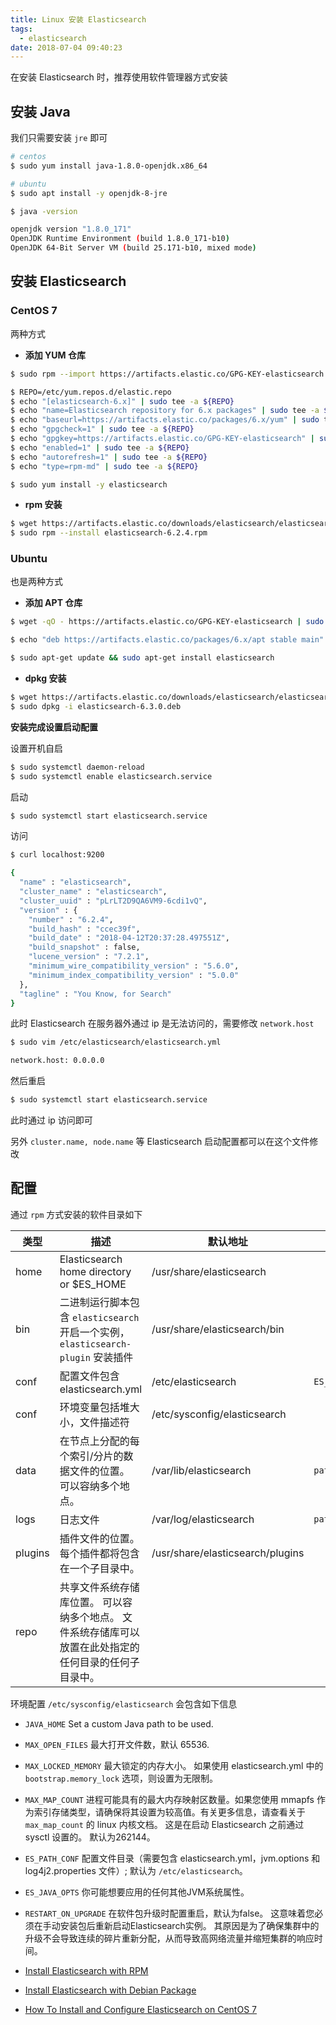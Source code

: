 ```yaml
---
title: Linux 安装 Elasticsearch
tags:
  - elasticsearch
date: 2018-07-04 09:40:23
---
```



在安装 Elasticsearch 时，推荐使用软件管理器方式安装
<!-- more --><!-- toc -->

## 安装 Java

我们只需要安装 `jre` 即可

```bash
# centos
$ sudo yum install java-1.8.0-openjdk.x86_64

# ubuntu
$ sudo apt install -y openjdk-8-jre

$ java -version

openjdk version "1.8.0_171"
OpenJDK Runtime Environment (build 1.8.0_171-b10)
OpenJDK 64-Bit Server VM (build 25.171-b10, mixed mode)
```

## 安装 Elasticsearch

### CentOS 7

两种方式

- **添加 YUM 仓库**

```bash
$ sudo rpm --import https://artifacts.elastic.co/GPG-KEY-elasticsearch

$ REPO=/etc/yum.repos.d/elastic.repo
$ echo "[elasticsearch-6.x]" | sudo tee -a ${REPO}
$ echo "name=Elasticsearch repository for 6.x packages" | sudo tee -a ${REPO}
$ echo "baseurl=https://artifacts.elastic.co/packages/6.x/yum" | sudo tee -a ${REPO}
$ echo "gpgcheck=1" | sudo tee -a ${REPO}
$ echo "gpgkey=https://artifacts.elastic.co/GPG-KEY-elasticsearch" | sudo tee -a ${REPO}
$ echo "enabled=1" | sudo tee -a ${REPO}
$ echo "autorefresh=1" | sudo tee -a ${REPO}
$ echo "type=rpm-md" | sudo tee -a ${REPO}

$ sudo yum install -y elasticsearch
```

- **rpm 安装**

```bash
$ wget https://artifacts.elastic.co/downloads/elasticsearch/elasticsearch-6.2.4.rpm
$ sudo rpm --install elasticsearch-6.2.4.rpm
```

### Ubuntu

也是两种方式

- **添加 APT 仓库**

```bash
$ wget -qO - https://artifacts.elastic.co/GPG-KEY-elasticsearch | sudo apt-key add -

$ echo "deb https://artifacts.elastic.co/packages/6.x/apt stable main" | sudo tee -a /etc/apt/sources.list.d/elastic-6.x.list

$ sudo apt-get update && sudo apt-get install elasticsearch
```

- **dpkg 安装**

```bash
$ wget https://artifacts.elastic.co/downloads/elasticsearch/elasticsearch-6.3.0.deb
$ sudo dpkg -i elasticsearch-6.3.0.deb
```

**安装完成设置启动配置**

设置开机自启

```bash
$ sudo systemctl daemon-reload
$ sudo systemctl enable elasticsearch.service
```

启动

```bash
$ sudo systemctl start elasticsearch.service
```

访问

```bash
$ curl localhost:9200

{
  "name" : "elasticsearch",
  "cluster_name" : "elasticsearch",
  "cluster_uuid" : "pLrLT2D9QA6VM9-6cdi1vQ",
  "version" : {
    "number" : "6.2.4",
    "build_hash" : "ccec39f",
    "build_date" : "2018-04-12T20:37:28.497551Z",
    "build_snapshot" : false,
    "lucene_version" : "7.2.1",
    "minimum_wire_compatibility_version" : "5.6.0",
    "minimum_index_compatibility_version" : "5.0.0"
  },
  "tagline" : "You Know, for Search"
}
```


此时 Elasticsearch 在服务器外通过 ip 是无法访问的，需要修改 `network.host`

```bash
$ sudo vim /etc/elasticsearch/elasticsearch.yml
```

```bash
network.host: 0.0.0.0
```

然后重启

```bash
$ sudo systemctl start elasticsearch.service
```

此时通过 ip 访问即可

另外 `cluster.name, node.name` 等 Elasticsearch 启动配置都可以在这个文件修改

## 配置

通过 `rpm` 方式安装的软件目录如下

类型    | 描述                                                                                                   | 默认地址                         | 配置
----    | ----                                                                                                   | --------                         | ---
home    | Elasticsearch home directory or $ES_HOME                                                               | /usr/share/elasticsearch         |
bin     | 二进制运行脚本包含 `elasticsearch` 开启一个实例，`elasticsearch-plugin` 安装插件                       | /usr/share/elasticsearch/bin     |
conf    | 配置文件包含 elasticsearch.yml                                                                         | /etc/elasticsearch               | `ES_PATH_CONF`
conf    | 环境变量包括堆大小，文件描述符                                                                         | /etc/sysconfig/elasticsearch     |
data    | 在节点上分配的每个索引/分片的数据文件的位置。 可以容纳多个地点。                                       | /var/lib/elasticsearch           | `path.data`
logs    | 日志文件                                                                                               | /var/log/elasticsearch           | `path.logs`
plugins | 插件文件的位置。每个插件都将包含在一个子目录中。                                                       | /usr/share/elasticsearch/plugins |
repo    | 共享文件系统存储库位置。 可以容纳多个地点。 文件系统存储库可以放置在此处指定的任何目录的任何子目录中。 |                                  |


环境配置 `/etc/sysconfig/elasticsearch` 会包含如下信息

- `JAVA_HOME` Set a custom Java path to be used.

- `MAX_OPEN_FILES` 最大打开文件数，默认 65536.

- `MAX_LOCKED_MEMORY` 最大锁定的内存大小。 如果使用 elasticsearch.yml 中的 `bootstrap.memory_lock` 选项，则设置为无限制。

- `MAX_MAP_COUNT` 进程可能具有的最大内存映射区数量。如果您使用 mmapfs 作为索引存储类型，请确保将其设置为较高值。有关更多信息，请查看关于 `max_map_count` 的 linux 内核文档。 这是在启动 Elasticsearch 之前通过 sysctl 设置的。 默认为262144。

- `ES_PATH_CONF` 配置文件目录（需要包含 elasticsearch.yml，jvm.options 和 log4j2.properties 文件）; 默认为 `/etc/elasticsearch`。

- `ES_JAVA_OPTS` 你可能想要应用的任何其他JVM系统属性。

- `RESTART_ON_UPGRADE` 在软件包升级时配置重启，默认为false。 这意味着您必须在手动安装包后重新启动Elasticsearch实例。 其原因是为了确保集群中的升级不会导致连续的碎片重新分配，从而导致高网络流量并缩短集群的响应时间。



- [Install Elasticsearch with RPM](https://www.elastic.co/guide/en/elasticsearch/reference/current/rpm.html)
- [Install Elasticsearch with Debian Package](https://www.elastic.co/guide/en/elasticsearch/reference/current/deb.html)
- [How To Install and Configure Elasticsearch on CentOS 7](https://www.digitalocean.com/community/tutorials/how-to-install-and-configure-elasticsearch-on-centos-7)
